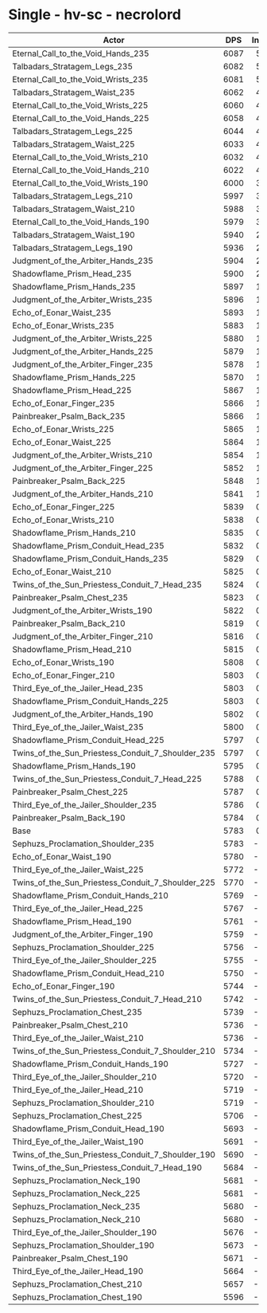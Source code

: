 # Single - hv-sc - necrolord
| Actor | DPS | Increase |
|---|:---:|:---:|
|Eternal_Call_to_the_Void_Hands_235|6087|5.26%|
|Talbadars_Stratagem_Legs_235|6082|5.16%|
|Eternal_Call_to_the_Void_Wrists_235|6081|5.15%|
|Talbadars_Stratagem_Waist_235|6062|4.81%|
|Eternal_Call_to_the_Void_Wrists_225|6060|4.79%|
|Eternal_Call_to_the_Void_Hands_225|6058|4.75%|
|Talbadars_Stratagem_Legs_225|6044|4.52%|
|Talbadars_Stratagem_Waist_225|6033|4.32%|
|Eternal_Call_to_the_Void_Wrists_210|6032|4.30%|
|Eternal_Call_to_the_Void_Hands_210|6022|4.13%|
|Eternal_Call_to_the_Void_Wrists_190|6000|3.74%|
|Talbadars_Stratagem_Legs_210|5997|3.70%|
|Talbadars_Stratagem_Waist_210|5988|3.53%|
|Eternal_Call_to_the_Void_Hands_190|5979|3.38%|
|Talbadars_Stratagem_Waist_190|5940|2.71%|
|Talbadars_Stratagem_Legs_190|5936|2.65%|
|Judgment_of_the_Arbiter_Hands_235|5904|2.09%|
|Shadowflame_Prism_Head_235|5900|2.02%|
|Shadowflame_Prism_Hands_235|5897|1.97%|
|Judgment_of_the_Arbiter_Wrists_235|5896|1.96%|
|Echo_of_Eonar_Waist_235|5893|1.90%|
|Echo_of_Eonar_Wrists_235|5883|1.73%|
|Judgment_of_the_Arbiter_Wrists_225|5880|1.66%|
|Judgment_of_the_Arbiter_Hands_225|5879|1.66%|
|Judgment_of_the_Arbiter_Finger_235|5878|1.64%|
|Shadowflame_Prism_Hands_225|5870|1.49%|
|Shadowflame_Prism_Head_225|5867|1.44%|
|Echo_of_Eonar_Finger_235|5866|1.44%|
|Painbreaker_Psalm_Back_235|5866|1.42%|
|Echo_of_Eonar_Wrists_225|5865|1.42%|
|Echo_of_Eonar_Waist_225|5864|1.39%|
|Judgment_of_the_Arbiter_Wrists_210|5854|1.22%|
|Judgment_of_the_Arbiter_Finger_225|5852|1.18%|
|Painbreaker_Psalm_Back_225|5848|1.11%|
|Judgment_of_the_Arbiter_Hands_210|5841|1.00%|
|Echo_of_Eonar_Finger_225|5839|0.96%|
|Echo_of_Eonar_Wrists_210|5838|0.95%|
|Shadowflame_Prism_Hands_210|5835|0.90%|
|Shadowflame_Prism_Conduit_Head_235|5832|0.84%|
|Shadowflame_Prism_Conduit_Hands_235|5829|0.80%|
|Echo_of_Eonar_Waist_210|5825|0.73%|
|Twins_of_the_Sun_Priestess_Conduit_7_Head_235|5824|0.70%|
|Painbreaker_Psalm_Chest_235|5823|0.68%|
|Judgment_of_the_Arbiter_Wrists_190|5822|0.67%|
|Painbreaker_Psalm_Back_210|5819|0.61%|
|Judgment_of_the_Arbiter_Finger_210|5816|0.57%|
|Shadowflame_Prism_Head_210|5815|0.55%|
|Echo_of_Eonar_Wrists_190|5808|0.42%|
|Echo_of_Eonar_Finger_210|5803|0.35%|
|Third_Eye_of_the_Jailer_Head_235|5803|0.34%|
|Shadowflame_Prism_Conduit_Hands_225|5803|0.34%|
|Judgment_of_the_Arbiter_Hands_190|5802|0.31%|
|Third_Eye_of_the_Jailer_Waist_235|5800|0.29%|
|Shadowflame_Prism_Conduit_Head_225|5797|0.24%|
|Twins_of_the_Sun_Priestess_Conduit_7_Shoulder_235|5797|0.23%|
|Shadowflame_Prism_Hands_190|5795|0.20%|
|Twins_of_the_Sun_Priestess_Conduit_7_Head_225|5788|0.07%|
|Painbreaker_Psalm_Chest_225|5787|0.07%|
|Third_Eye_of_the_Jailer_Shoulder_235|5786|0.04%|
|Painbreaker_Psalm_Back_190|5784|0.01%|
|Base|5783|0.00%|
|Sephuzs_Proclamation_Shoulder_235|5783|-0.01%|
|Echo_of_Eonar_Waist_190|5780|-0.05%|
|Third_Eye_of_the_Jailer_Waist_225|5772|-0.20%|
|Twins_of_the_Sun_Priestess_Conduit_7_Shoulder_225|5770|-0.23%|
|Shadowflame_Prism_Conduit_Hands_210|5769|-0.25%|
|Third_Eye_of_the_Jailer_Head_225|5767|-0.28%|
|Shadowflame_Prism_Head_190|5761|-0.39%|
|Judgment_of_the_Arbiter_Finger_190|5759|-0.43%|
|Sephuzs_Proclamation_Shoulder_225|5756|-0.47%|
|Third_Eye_of_the_Jailer_Shoulder_225|5755|-0.49%|
|Shadowflame_Prism_Conduit_Head_210|5750|-0.57%|
|Echo_of_Eonar_Finger_190|5744|-0.68%|
|Twins_of_the_Sun_Priestess_Conduit_7_Head_210|5742|-0.72%|
|Sephuzs_Proclamation_Chest_235|5739|-0.76%|
|Painbreaker_Psalm_Chest_210|5736|-0.82%|
|Third_Eye_of_the_Jailer_Waist_210|5736|-0.83%|
|Twins_of_the_Sun_Priestess_Conduit_7_Shoulder_210|5734|-0.86%|
|Shadowflame_Prism_Conduit_Hands_190|5727|-0.98%|
|Third_Eye_of_the_Jailer_Shoulder_210|5720|-1.10%|
|Third_Eye_of_the_Jailer_Head_210|5719|-1.11%|
|Sephuzs_Proclamation_Shoulder_210|5719|-1.11%|
|Sephuzs_Proclamation_Chest_225|5706|-1.33%|
|Shadowflame_Prism_Conduit_Head_190|5693|-1.55%|
|Third_Eye_of_the_Jailer_Waist_190|5691|-1.60%|
|Twins_of_the_Sun_Priestess_Conduit_7_Shoulder_190|5690|-1.62%|
|Twins_of_the_Sun_Priestess_Conduit_7_Head_190|5684|-1.72%|
|Sephuzs_Proclamation_Neck_190|5681|-1.77%|
|Sephuzs_Proclamation_Neck_225|5681|-1.78%|
|Sephuzs_Proclamation_Neck_235|5680|-1.79%|
|Sephuzs_Proclamation_Neck_210|5680|-1.80%|
|Third_Eye_of_the_Jailer_Shoulder_190|5676|-1.86%|
|Sephuzs_Proclamation_Shoulder_190|5673|-1.91%|
|Painbreaker_Psalm_Chest_190|5671|-1.93%|
|Third_Eye_of_the_Jailer_Head_190|5664|-2.07%|
|Sephuzs_Proclamation_Chest_210|5657|-2.19%|
|Sephuzs_Proclamation_Chest_190|5596|-3.25%|
